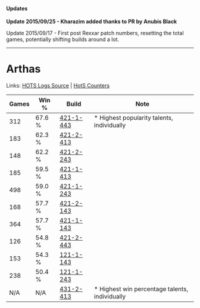 #### Updates
**Update 2015/09/25 - Kharazim added thanks to PR by Anubis Black**

Update 2015/09/17 - First post Rexxar patch numbers, resetting the total games, potentially shifting builds around a lot.

***

# Arthas

Links: [HOTS Logs Source](https://www.hotslogs.com/Sitewide/HeroDetails?Hero=Arthas) | [HotS Counters](http://hotscounters.com/#/hero/Arthas)

Games  | Win %  | Build     | Note
-----  | -----  | -----     | ----
312    | 67.6 % | [421-1-443](http://www.heroesfire.com/hots/talent-calculator/arthas#sDbp) | * Highest popularity talents, individually
183    | 62.3 % | [421-2-413](http://www.heroesfire.com/hots/talent-calculator/arthas#sDqz) | 
148    | 62.2 % | [421-2-243](http://www.heroesfire.com/hots/talent-calculator/arthas#sDoJ) | 
185    | 59.5 % | [421-1-413](http://www.heroesfire.com/hots/talent-calculator/arthas#sDbL) | 
498    | 59.0 % | [421-1-243](http://www.heroesfire.com/hots/talent-calculator/arthas#sDYh) | 
168    | 57.7 % | [421-2-143](http://www.heroesfire.com/hots/talent-calculator/arthas#sDml) | 
364    | 57.7 % | [421-1-143](http://www.heroesfire.com/hots/talent-calculator/arthas#sDX7) | 
126    | 54.8 % | [421-2-443](http://www.heroesfire.com/hots/talent-calculator/arthas#sDrR) | 
153    | 54.3 % | [121-1-143](http://www.heroesfire.com/hots/talent-calculator/arthas#gn67) | 
238    | 50.4 % | [121-1-243](http://www.heroesfire.com/hots/talent-calculator/arthas#gn7h) | 
N/A    | N/A    | [431-2-413](http://www.heroesfire.com/hots/talent-calculator/arthas#scFT) | * Highest win percentage talents, individually
